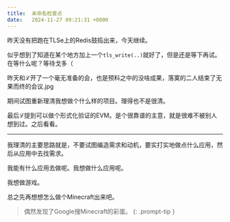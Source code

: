 ```yaml
---
title:  未命名检查点
date:   2024-11-27 09:21:31 +0800
---
```


昨天没有把跑在TLSe上的Redis鼓捣出来，今天继续。

似乎想到了知道在某个地方加上一个`tls_write(..)`就好了，但是还是等下再试。在等什么呢？等待戈多（

昨天和ℒ开了一个毫无准备的会，也是预料之中的没啥成果，落寞的二人结束了无果而终的会议.jpg

期间试图重新理清我想做个什么样的项目。理得也不是很清。

最后ℒ提到可以做个形式化验证的EVM。是个很靠谱的主意，就是很难不被别人想到过。之后看看。

----

我理清的主要思路就是，不要试图编造需求和动机，要实打实地做点什么应用，然后从应用中去找需求。

我能有什么应用去做呢。我想做什么应用呢。

我想做游戏。

总之先再想想怎么做个Minecraft出来吧。

> 偶然发现了Google搜Minecraft的彩蛋。
{: .prompt-tip }
